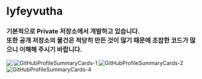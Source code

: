 <h1>lyfeyvutha</h1>

<h3>
기본적으로 Private 저장소에서 개발하고 있습니다.<br>
또한 공개 저장소의 물건은 적당히 만든 것이 많기 때문에 조잡한 코드가 많으니 이해해 주시기 바랍니다.
</h3>

<p>
 <a href="https://github.com/anuraghazra/github-readme-stats">
  <img align="left" src="https://github-readme-stats.vercel.app/api?username=lyfeyvutha&count_private=true&show_icons=true&theme=merko" />
</a>
<img alt="GitHubProfileSummaryCards-1" src="http://github-profile-summary-cards.vercel.app/api/cards/profile-details?username=lyfeyvutha&theme=github_dark">
<img alt="GitHubProfileSummaryCards-2" src="http://github-profile-summary-cards.vercel.app/api/cards/most-commit-language?username=lyfeyvutha&theme=github_dark">
<img alt="GitHubProfileSummaryCards-4" src="http://github-profile-summary-cards.vercel.app/api/cards/productive-time?username=lyfeyvutha&theme=github_dark&utcOffset=9">
</p>
